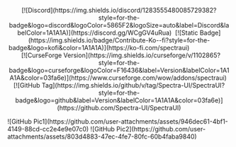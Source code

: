 <p align="center">
[![Discord](https://img.shields.io/discord/1283555480085729382?style=for-the-badge&logo=discord&logoColor=5865F2&logoSize=auto&label=Discord&labelColor=1A1A1A)](https://discord.gg/WCgGV4uRua)  [![Static Badge](https://img.shields.io/badge/Contribute-Ko--fi?style=for-the-badge&logo=kofi&color=1A1A1A)](https://ko-fi.com/spectraui)                          [![CurseForge Version](https://img.shields.io/curseforge/v/1102865?style=for-the-badge&logo=curseforge&logoColor=F16436&label=Version&labelColor=1A1A1A&color=03fa6e)](https://www.curseforge.com/wow/addons/spectraui)  [![GitHub Tag](https://img.shields.io/github/v/tag/Spectra-UI/SpectraUI?style=for-the-badge&logo=github&label=Version&labelColor=1A1A1A&color=03fa6e)](https://github.com/Spectra-UI/SpectraUI)
  </p>
![GitHub Pic1](https://github.com/user-attachments/assets/946dec61-4bf1-4149-88cd-cc2e4e9e07c0)
![GitHub Pic2](https://github.com/user-attachments/assets/803d4883-47ec-4fe7-80fc-60b4faba9840)
